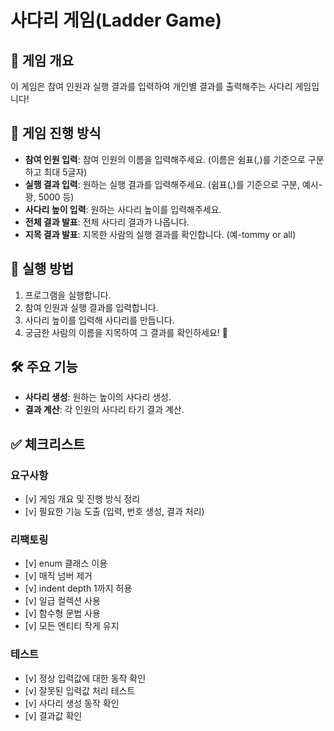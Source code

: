 # 사다리 게임(Ladder Game)

## 🎯 게임 개요

이 게임은 참여 인원과 실행 결과를 입력하여 개인별 결과를 출력해주는 사다리 게임입니다!

## 📌 게임 진행 방식

- **참여 인원 입력**: 참여 인원의 이름을 입력해주세요. (이름은 쉼표(,)를 기준으로 구분하고 최대 5글자)
- **실행 결과 입력**: 원하는 실행 결과를 입력해주세요. (쉼표(,)를 기준으로 구분, 예시-꽝, 5000 등)
- **사다리 높이 입력**: 원하는 사다리 높이를 입력해주세요.
- **전체 결과 발표**: 전체 사다리 결과가 나옵니다.
- **지목 결과 발표**: 지목한 사람의 실행 결과를 확인합니다. (예-tommy or all)

## 🚀 실행 방법

1. 프로그램을 실행합니다.
2. 참여 인원과 실행 결과를 입력합니다.
3. 사다리 높이를 입력해 사다리를 만듭니다.
4. 궁금한 사람의 이름을 지목하여 그 결과를 확인하세요! 🎉

## 🛠 주요 기능

- **사다리 생성**: 원하는 높이의 사다리 생성.
- **결과 계산**: 각 인원의 사다리 타기 결과 계산.

## ✅ 체크리스트

### 요구사항
- [v] 게임 개요 및 진행 방식 정리
- [v] 필요한 기능 도출 (입력, 번호 생성, 결과 처리)

### 리팩토링
- [v] enum 클래스 이용
- [v] 매직 넘버 제거
- [v] indent depth 1까지 허용
- [v] 일급 컬렉션 사용
- [v] 함수형 문법 사용
- [v] 모든 엔티티 작게 유지

### 테스트
- [v] 정상 입력값에 대한 동작 확인
- [v] 잘못된 입력값 처리 테스트
- [v] 사다리 생성 동작 확인
- [v] 결과값 확인

